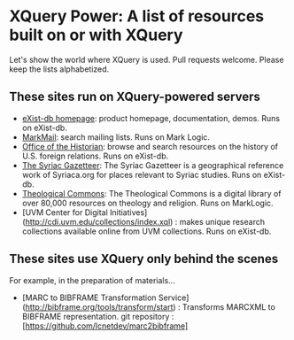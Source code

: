 # XQuery Power: A list of resources built on or with XQuery

Let's show the world where XQuery is used. Pull requests welcome. Please keep the lists alphabetized. 

## These sites run on XQuery-powered servers

- [eXist-db homepage](http://exist-db.org/): product homepage, documentation, demos. Runs on eXist-db.
- [MarkMail](http://markmail.org/): search mailing lists. Runs on Mark Logic.
- [Office of the Historian](https://history.state.gov): browse and search resources on the history of U.S. foreign relations. Runs on eXist-db.
- [The Syriac Gazetteer](http://syriaca.org/geo/index.html): The Syriac Gazetteer is a geographical reference work of Syriaca.org for places relevant to Syriac studies. Runs on eXist-db.
- [Theological Commons](http://commons.ptsem.edu/): The Theological Commons is a digital library of over 80,000 resources on theology and religion. Runs on MarkLogic.
- [UVM Center for Digital Initiatives] (http://cdi.uvm.edu/collections/index.xql) : makes unique research collections available online from UVM collections. Runs on eXist-db.

## These sites use XQuery only behind the scenes

For example, in the preparation of materials...

- [MARC to BIBFRAME Transformation Service] (http://bibframe.org/tools/transform/start) : Transforms MARCXML to BIBFRAME representation. git repository : [https://github.com/lcnetdev/marc2bibframe] 
